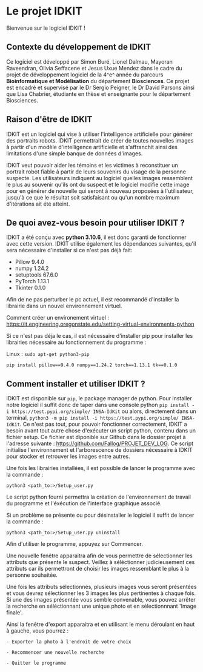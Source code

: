 # Le projet IDKIT 

Bienvenue sur le logiciel IDKIT !

## Contexte du développement de IDKIT
Ce logiciel est développé par Simon Buré, Lionel Dalmau, Mayoran Raveendran, Olivia Seffacene et Jesus Uxue Mendez dans le cadre du projet de développement logiciel de la 4^e^ année du parcours **Bioinformatique et Modélisation** du département **Biosciences**. Ce projet est encadré et supervisé par le Dr Sergio Peigner, le Dr David Parsons ainsi que Lisa Chabrier, étudiante en thèse et enseignante pour le département Biosciences.

## Raison d'être de IDKIT
IDKIT est un logiciel qui vise à utiliser l'intelligence artificielle pour générer des portraits robots. IDKIT permettrait de créer de toutes nouvelles images à partir d'un modèle d'intelligence artificielle et s'affranchit ainsi des limitations d'une simple banque de données d'images.

IDKIT veut pouvoir aider les témoins et les victimes à reconstituer un portrait robot fiable à partir de leurs souvenirs du visage de la personne suspecte. Les utilisateurs indiquent au logiciel quelles images ressemblent le plus au souvenir qu'ils ont du suspect et le logiciel modifie cette image pour en générer de nouvelle qui seront à nouveau proposées à l'utilisateur, jusqu'à ce que le résultat soit satisfaisant ou qu'un nombre maximum d'itérations ait été atteint.

## De quoi avez-vous besoin pour utiliser IDKIT ?
IDKIT a été conçu avec **python 3.10.6**, il est donc garanti de fonctionner avec cette version. IDKIT utilise également les dépendances suivantes, qu'il sera nécessaire d'installer si ce n'est pas déjà fait:
 - Pillow 9.4.0
 - numpy 1.24.2
 - setuptools 67.6.0 
 - PyTorch 1.13.1
 - Tkinter 0.1.0

Afin de ne pas perturber le pc actuel, il est recommandé d'installer la librairie dans un nouvel environnement virtuel.

Comment créer un environement virtuel : https://it.engineering.oregonstate.edu/setting-virtual-environments-python

Si ce n'est pas déja le cas, il est nécessaire d'installer pip pour installer les librairies nécessaire au fonctionnement du programme :

Linux : `sudo apt-get python3-pip `

`pip install pillow==9.4.0 numpy==1.24.2 torch==1.13.1 tk==0.1.0`

## Comment installer et utiliser IDKIT ?
IDKIT est disponible sur `pip`, le package manager de python. Pour installer notre logiciel il suffit donc de taper dans une console python `pip install -i https://test.pypi.org/simple/ INSA-IdKit` ou alors, directement dans un terminal, `python3 -m pip install -i https://test.pypi.org/simple/ INSA-IdKit`. Ce n'est pas tout, pour pouvoir fonctionner correctement, IDKIT a besoin avant tout autre chose d'exécuter un script python, contenu dans un fichier setup. Ce fichier est diponible sur Github dans le dossier projet à l'adresse suivante : https://github.com/Fallog/PROJET_DEV_LOG. Ce script initialise l'environnement et l'arborescence de dossiers nécessaire à IDKIT pour stocker et retrouver les images entre autres.

Une fois les librairies installées, il est possible de lancer le programme avec la commande :

`python3 <path_to:>/Setup_user.py`

Le script python fourni permettra la création de l'environnement de travail du programme et l'éxécution de l'interface graphique associé.

Si un problème se présente ou pour désinstaller le logiciel il suffit de lancer la commande :

`python3 <path_to:>/Setup_user.py uninstall`

Afin d'utiliser le programme, appuyez sur Commencer.

Une nouvelle fenêtre apparaitra afin de vous permettre de sélectionner les attributs que présente le suspect. 
Veillez à séléctionner judicieusement ces attributs car ils permettront de choisir les images ressemblant le plus à la personne souhaitée. 

Une fois les attributs sélectionnés, plusieurs images vous seront présentées et vous devrez sélectionner les 3 images les plus pertinentes à chaque fois. 
Si une des images présentée vous semble convenable, vous pouvez arrêter la recherche en séléctionnant une unique photo et en sélectionnnant 'Image finale'. 

Ainsi la fenêtre d'export apparaitra et en utilisant le menu déroulant en haut à gauche, vous pourrez :

    - Exporter la photo à l'endroit de votre choix

    - Recommencer une nouvelle recherche 

    - Quitter le programme
    

